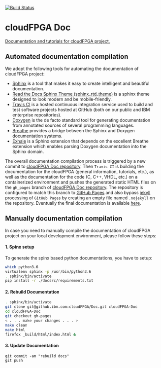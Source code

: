 [![Build Status](https://travis.ibm.com/cloudFPGA/Doc.svg?token=8sgWzx3xuqu53CzFUy8K&branch=master)](https://travis.ibm.com/cloudFPGA/Doc)

# cloudFPGA Doc
[Documentation and tutorials for cloudFPGA project.](https://pages.github.ibm.com/cloudFPGA/Doc/)

## Automated documentation compilation

We adopt the following tools for automating the documentation of cloudFPGA project:
* [Sphinx](https://www.sphinx-doc.org/en/master/) is a tool that makes it easy to create intelligent and beautiful documentation.
* [Read the Docs Sphinx Theme (sphinx_rtd_theme)](https://readthedocs.org/) is a sphinx theme designed to look modern and be mobile-friendly.
* [Travis CI](https://travis-ci.org/) is a hosted continuous integration service used to build and test software projects hosted at GitHub (both on our public and IBM enterprise repositories).
* [Doxygen](http://www.doxygen.nl/) is the de facto standard tool for generating documentation from annotated sources of several programming languages.
* [Breathe](https://breathe.readthedocs.io/en/latest/) provides a bridge between the Sphinx and Doxygen documentation systems.
* [Exhale](https://exhale.readthedocs.io/en/latest/index.html) is a Sphinx extension that depends on the excellent Breathe extension which enables parsing Doxygen documentation into the Sphinx domain.

The overall documentation compilation process is triggered by a new commit to [cloudFPGA Doc repository](https://github.ibm.com/cloudFPGA/Doc). Then `Travis CI` is building the documentation for the cloudFPGA (general information, tutorials, etc.), as well as the documentation for the code (C, C++, VHDL, etc.) on a containerized environment and pushes the generated static HTML files on the `gh_pages` branch of [cloudFPGA Doc repository](https://github.ibm.com/cloudFPGA/Doc). The repository is configured to match this branch to [GitHub Pages](https://help.github.com/en/github/working-with-github-pages/getting-started-with-github-pages) and also bypass [jekyll](https://jekyllrb.com/) processing of `GitHub Pages` by creating an empty file named `.nojekyll` on the repository. Eventually the final documentation is available [here](https://pages.github.ibm.com/cloudFPGA/Doc/).


## Manually documentation compilation
In case you need to manually compile the documentation of cloudFPGA project on your local development environment, please follow these steps:

#### 1. Spinx setup

To generate the spinx based python documentations, you have to setup:
```bash
which python3.6
virtualenv sphinx -p /usr/bin/python3.6
. sphinx/bin/activate
pip install -r ./docsrc/requirements.txt
```
#### 2. Rebuild Documentation

```bash
. sphinx/bin/activate
git clone git@github.ibm.com:cloudFPGA/Doc.git cloudFPGA-Doc
cd cloudFPGA-Doc
git checkout gh-pages
< . . . make your changes . . . >
make clean
make html
firefox _build/html/index.html &
```

#### 3. Update Documentation

```
git commit -am "rebuild docs"
git push
```
